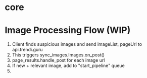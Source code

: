 # core

# Image Processing Flow (WIP)

1. Client finds suspicious images and send imageList, pageUrl to api.trendi.guru
2. This triggers sync_images.Images.on_post()
3. page_results.handle_post for each image url
4. If new + relevant image, add to "start_pipeline" queue
5. 

